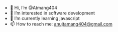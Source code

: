 - 👋 Hi, I’m @Atmang404
- 👀 I’m interested in software development
- 🌱 I’m currently learning javascript
- 📫 How to reach me: anujtamang404@gmail.com


<!---
Atmang404/Atmang404 is a ✨ special ✨ repository because its `README.md` (this file) appears on your GitHub profile.
You can click the Preview link to take a look at your changes.
--->
